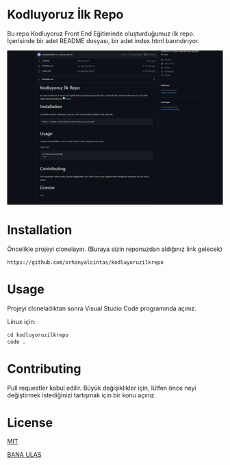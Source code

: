 # Kodluyoruz İlk Repo
Bu repo Kodluyoruz Front End Eğitiminde oluşturduğumuz ilk repo. İçerisinde bir adet README dosyası, bir adet index.html barındırıyor.

![](img.png)
# Installation
Öncelikle projeyi clonelayın. (Buraya sizin reponuzdan aldığınız link gelecek)
```
https://github.com/orhanyalcintas/kodluyoruzilkrepo
```

# Usage 
Projeyi cloneladıktan sonra Visual Studio Code programında açınız.

Linux için:

```
cd kodluyoruzilkrepo
code .
```

# Contributing
Pull requestler kabul edilir. Büyük değişiklikler için, lütfen önce neyi değiştirmek istediğinizi tartışmak için bir konu açınız.

# License
[MIT](https://choosealicense.com/licenses/mit/)

[BANA ULAŞ](https://app.patika.dev/orhansevgi)